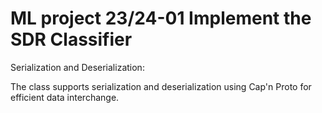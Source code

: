 # ML project 23/24-01 Implement the SDR Classifier

Serialization and Deserialization:

The class supports serialization and deserialization using Cap'n Proto for efficient data interchange.